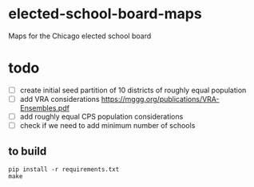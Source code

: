 # elected-school-board-maps
Maps for the Chicago elected school board

# todo 
- [ ] create initial seed partition of 10 districts of roughly equal population
- [ ] add VRA considerations https://mggg.org/publications/VRA-Ensembles.pdf
- [ ] add roughly equal CPS population considerations
- [ ] check if we need to add minimum number of schools

## to build
```console
pip install -r requirements.txt
make
```
